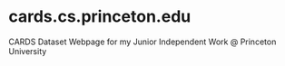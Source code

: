# cards.cs.princeton.edu
CARDS Dataset Webpage for my Junior Independent Work @ Princeton University

